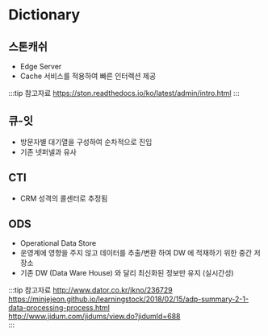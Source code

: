 # Dictionary

## 스톤캐쉬

- Edge Server
- Cache 서비스를 적용하여 빠른 인터렉션 제공

:::tip 참고자료
<https://ston.readthedocs.io/ko/latest/admin/intro.html>
:::

## 큐-잇

- 방문자별 대기열을 구성하여 순차적으로 진입
- 기존 넷퍼넬과 유사

## CTI

- CRM 성격의 콜센터로 추정됨

## ODS

- Operational Data Store
- 운영계에 영향을 주지 않고 데이터를 추출/변환 하여 DW 에 적재하기 위한 중간 저장소
- 기존 DW (Data Ware House) 와 달리 최신화된 정보만 유지 (실시간성)

:::tip 참고자료
<http://www.dator.co.kr/jkno/236729>  
<https://minjejeon.github.io/learningstock/2018/02/15/adp-summary-2-1-data-processing-process.html>  
<http://www.jidum.com/jidums/view.do?jidumId=688>  
:::